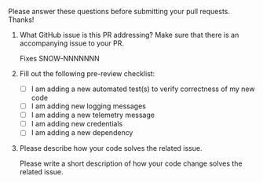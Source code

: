 Please answer these questions before submitting your pull requests. Thanks!

1. What GitHub issue is this PR addressing? Make sure that there is an accompanying issue to your PR.

   Fixes SNOW-NNNNNNN

2. Fill out the following pre-review checklist:

   - [ ] I am adding a new automated test(s) to verify correctness of my new code
   - [ ] I am adding new logging messages
   - [ ] I am adding a new telemetry message
   - [ ] I am adding new credentials
   - [ ] I am adding a new dependency

3. Please describe how your code solves the related issue.

   Please write a short description of how your code change solves the related issue.
